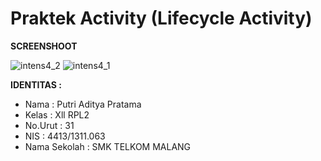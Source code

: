 # Praktek Activity (Lifecycle Activity)

**SCREENSHOOT**

![intens4_2](https://cloud.githubusercontent.com/assets/21299876/19541458/52e09c32-961b-11e6-9d25-c619bac90f98.JPG)
![intens4_1](https://cloud.githubusercontent.com/assets/21299876/19541459/52e8215a-961b-11e6-9a16-ee43af6cc168.JPG)

**IDENTITAS  :**
- Nama         : Putri Aditya Pratama
- Kelas        : Xll RPL2
- No.Urut      : 31
- NIS          : 4413/1311.063
- Nama Sekolah : SMK TELKOM MALANG
